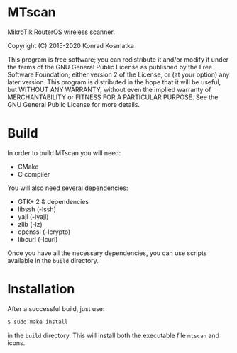 MTscan
=======

MikroTik RouterOS wireless scanner.

Copyright (C) 2015-2020  Konrad Kosmatka

This program is free software; you can redistribute it and/or modify it under the terms of the GNU General Public License as published by the Free Software Foundation; either version 2 of the License, or (at your option) any later version.
This program is distributed in the hope that it will be useful, but WITHOUT ANY WARRANTY; without even the implied warranty of MERCHANTABILITY or FITNESS FOR A PARTICULAR PURPOSE. See the GNU General Public License for more details.

# Build
In order to build MTscan you will need:
- CMake
- C compiler

You will also need several dependencies:
- GTK+ 2 & dependencies
- libssh (-lssh)
- yajl (-lyajl)
- zlib (-lz)
- openssl (-lcrypto)
- libcurl (-lcurl)

Once you have all the necessary dependencies, you can use scripts available in the `build` directory.

# Installation
After a successful build, just use:
```sh
$ sudo make install
```
in the `build` directory. This will install both the executable file `mtscan` and icons.
